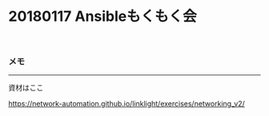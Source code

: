 <!-- markdownlint-disable MD001 -->
<!-- markdownlint-disable MD012 -->
<!-- markdownlint-disable MD036 -->

# 20180117 Ansibleもくもく会


<br>

### メモ

---

資材はここ

<https://network-automation.github.io/linklight/exercises/networking_v2/>
